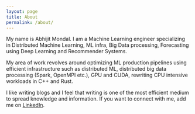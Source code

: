 ```yaml
---
layout: page
title: About
permalink: /about/
---
```


My name is Abhijit Mondal. I am a Machine Learning engineer specializing in Distributed Machine Learning, ML infra, Big Data processing, Forecasting using Deep Learning and Recommender Systems.

My area of work revolves around optimizing ML production pipelines using efficient infrastructure such as distributed ML, distributed big data processing (Spark, OpenMPI etc.), GPU and CUDA, rewriting CPU intensive workloads in C++ and Rust.

I like writing blogs and I feel that writing is one of the most efficient medium to spread knowledge and information. 
If you want to connect with me, add me on [LinkedIn](https://www.linkedin.com/in/stokastik/).
